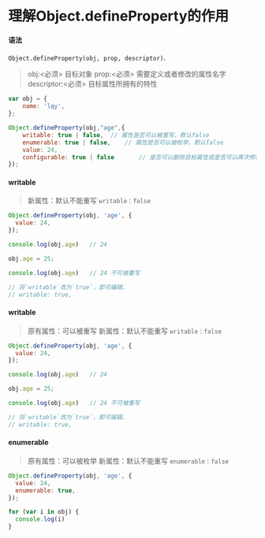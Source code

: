 # 理解Object.defineProperty的作用

#### 语法

`Object.defineProperty(obj, prop, descriptor)`.

> obj:<必须> 目标对象
> prop:<必须> 需要定义或者修改的属性名字
> descriptor:<必须> 目标属性所拥有的特性

```js
var obj = {
    name: 'lqy',
};

Object.defineProperty(obj,"age",{
    writable: true | false,  // 属性是否可以被重写，默认false
    enumerable: true | false,    // 属性是否可以被枚举，默认false
    value: 24,
    configurable: true | false       // 是否可以删除目标属性或是否可以再次修改属性的特性，默认false
});
```

#### writable

> 新属性：默认不能重写 `writable：false`
```js
Object.defineProperty(obj, 'age', {
  value: 24,
});

console.log(obj.age)   // 24

obj.age = 25;

console.log(obj.age)   // 24 不可被重写

// 将`writable`改为`true`，即可编辑.
// writable: true,
```

#### writable

> 原有属性：可以被重写
> 新属性：默认不能重写 `writable：false`

```js
Object.defineProperty(obj, 'age', {
  value: 24,
});

console.log(obj.age)   // 24

obj.age = 25;

console.log(obj.age)   // 24 不可被重写

// 将`writable`改为`true`，即可编辑.
// writable: true,
```


#### enumerable

> 原有属性：可以被枚举
> 新属性：默认不能重写 `enumerable：false`

```js
Object.defineProperty(obj, 'age', {
  value: 24,
  enumerable: true,
});

for (var i in obj) {
  console.log(i)
}
```


















